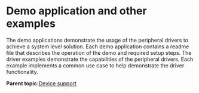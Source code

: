 # Demo application and other examples

The demo applications demonstrate the usage of the peripheral drivers to achieve a system level solution. Each demo application contains a readme file that describes the operation of the demo and required setup steps. The driver examples demonstrate the capabilities of the peripheral drivers. Each example implements a common use case to help demonstrate the driver functionality.

**Parent topic:**[Device support](../topics/device_support.md)

